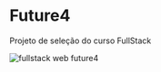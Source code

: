 # Future4
Projeto de seleção do curso FullStack


![fullstack web future4](https://user-images.githubusercontent.com/61063065/97483744-95f93e00-1936-11eb-894a-971a0bc4579a.png)
